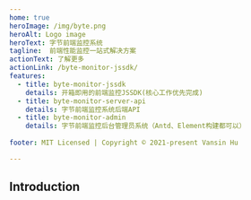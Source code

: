 ```yaml
---
home: true
heroImage: /img/byte.png
heroAlt: Logo image
heroText: 字节前端监控系统
tagline:  前端性能监控一站式解决方案
actionText: 了解更多
actionLink: /byte-monitor-jssdk/
features:
  - title: byte-monitor-jssdk
    details: 开箱即用的前端监控JSSDK(核心工作优先完成)
  - title: byte-monitor-server-api
    details: 字节前端监控系统后端API
  - title: byte-monitor-admin
    details: 字节前端监控后台管理员系统（Antd、Element构建都可以）
    
footer: MIT Licensed | Copyright © 2021-present Vansin Hu

---
```




## Introduction









